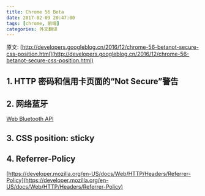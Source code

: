 ```yaml
---
title: Chrome 56 Beta
date: 2017-02-09 20:47:00
tags: [chrome, 前端]
categories: 外文翻译
---
```

原文:
[http://developers.googleblog.cn/2016/12/chrome-56-betanot-secure-css-position.html](http://developers.googleblog.cn/2016/12/chrome-56-betanot-secure-css-position.html)

## 1. HTTP 密码和信用卡页面的“Not Secure”警告

<!-- more -->

## 2. 网络蓝牙

[Web Bluetooth API](https://webbluetoothcg.github.io/web-bluetooth/)

## 3. CSS position: sticky

## 4. Referrer-Policy
[https://developer.mozilla.org/en-US/docs/Web/HTTP/Headers/Referrer-Policy](https://developer.mozilla.org/en-US/docs/Web/HTTP/Headers/Referrer-Policy)
